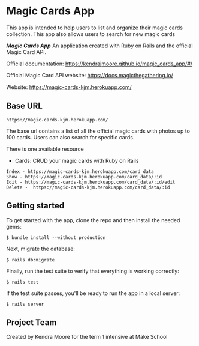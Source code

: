 # Magic Cards App

This app is intended to help users to list and organize their magic cards collection. This
app also allows users to search for new magic cards

**_Magic Cards App_**  An application created with Ruby on Rails and the official Magic Card API.

Official documentation: https://kendrajmoore.github.io/magic_cards_app/#/

Official Magic Card API website: https://docs.magicthegathering.io/

Website: https://magic-cards-kjm.herokuapp.com/

## Base URL

```
https://magic-cards-kjm.herokuapp.com/
```

The base url contains a list of all the official magic cards with photos up to 100 cards. Users
can also search for specific cards.

There is one available resource

-   Cards: CRUD your magic cards with Ruby on Rails

```
Index - https://magic-cards-kjm.herokuapp.com/card_data
Show - https://magic-cards-kjm.herokuapp.com/card_data/:id
Edit - https://magic-cards-kjm.herokuapp.com/card_data/:id/edit
Delete -  https://magic-cards-kjm.herokuapp.com/card_data/:id
```

## Getting started

To get started with the app, clone the repo and then install the needed gems:

```
$ bundle install --without production
```

Next, migrate the database:

```
$ rails db:migrate
```

Finally, run the test suite to verify that everything is working correctly:

```
$ rails test
```

If the test suite passes, you'll be ready to run the app in a local server:

```
$ rails server
```

## Project Team

Created by Kendra Moore for the term 1 intensive at Make School
